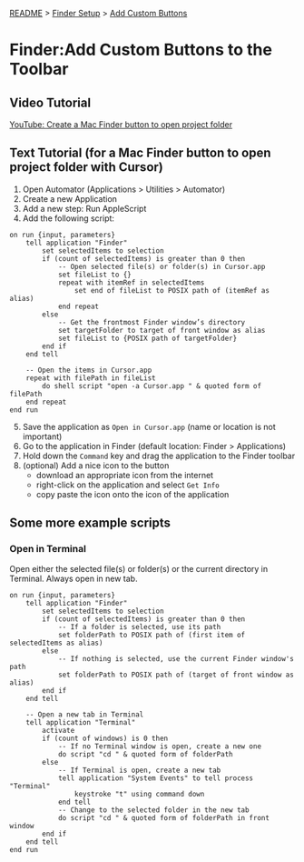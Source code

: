[README](../../README.md) > [Finder Setup](finder_setup.md) > [Add Custom Buttons](finder_add_custom_buttons.md)

# Finder:Add Custom Buttons to the Toolbar

## Video Tutorial

[YouTube: Create a Mac Finder button to open project folder](https://www.youtube.com/watch?v=nQ7NErMDaKo)

## Text Tutorial (for a Mac Finder button to open project folder with Cursor)

1. Open Automator (Applications > Utilities > Automator)
2. Create a new Application
3. Add a new step: Run AppleScript
4. Add the following script:

```applescript
on run {input, parameters}
    tell application "Finder"
        set selectedItems to selection
        if (count of selectedItems) is greater than 0 then
            -- Open selected file(s) or folder(s) in Cursor.app
            set fileList to {}
            repeat with itemRef in selectedItems
                set end of fileList to POSIX path of (itemRef as alias)
            end repeat
        else
            -- Get the frontmost Finder window’s directory
            set targetFolder to target of front window as alias
            set fileList to {POSIX path of targetFolder}
        end if
    end tell

    -- Open the items in Cursor.app
    repeat with filePath in fileList
        do shell script "open -a Cursor.app " & quoted form of filePath
    end repeat
end run
```

5. Save the application as `Open in Cursor.app` (name or location is not important)
6. Go to the application in Finder (default location: Finder > Applications)
7. Hold down the `Command` key and drag the application to the Finder toolbar
8. (optional) Add a nice icon to the button
   - download an appropriate icon from the internet
   - right-click on the application and select `Get Info`
   - copy paste the icon onto the icon of the application

## Some more example scripts

### Open in Terminal

Open either the selected file(s) or folder(s) or the current directory in Terminal. Always open in new tab.

```applescript
on run {input, parameters}
    tell application "Finder"
        set selectedItems to selection
        if (count of selectedItems) is greater than 0 then
            -- If a folder is selected, use its path
            set folderPath to POSIX path of (first item of selectedItems as alias)
        else
            -- If nothing is selected, use the current Finder window's path
            set folderPath to POSIX path of (target of front window as alias)
        end if
    end tell

    -- Open a new tab in Terminal
    tell application "Terminal"
        activate
        if (count of windows) is 0 then
            -- If no Terminal window is open, create a new one
            do script "cd " & quoted form of folderPath
        else
            -- If Terminal is open, create a new tab
            tell application "System Events" to tell process "Terminal"
                keystroke "t" using command down
            end tell
            -- Change to the selected folder in the new tab
            do script "cd " & quoted form of folderPath in front window
        end if
    end tell
end run
```
